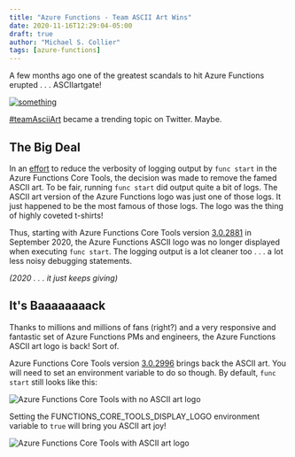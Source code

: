 ```yaml
---
title: "Azure Functions - Team ASCII Art Wins"
date: 2020-11-16T12:29:04-05:00
draft: true
author: "Michael S. Collier"
tags: [azure-functions]
---
```


A few months ago one of the greatest scandals to hit Azure Functions erupted . . . ASCIIartgate!

[![something](../../images/azure-functions-ascii-art-is-back/giphy.gif)](http://gph.is/1WDltOQ)

[#teamAsciiArt](https://twitter.com/hashtag/teamAsciiArt) became a trending topic on Twitter.  Maybe.

## The Big Deal

In an [effort](https://github.com/Azure/azure-functions-core-tools/issues/1131) to reduce the verbosity of logging output by `func start` in the Azure Functions Core Tools, the decision was made to remove the famed ASCII art.  To be fair, running `func start` did output quite a bit of logs.  The ASCII art version of the Azure Functions logo was just one of those logs.  It just happened to be the most famous of those logs.  The logo was the thing of highly coveted t-shirts!

Thus, starting with Azure Functions Core Tools version [3.0.2881](https://github.com/Azure/azure-functions-core-tools/releases/tag/3.0.2881) in September 2020, the Azure Functions ASCII logo was no longer displayed when executing `func start`.  The logging output is a lot cleaner too . . . a lot less noisy debugging statements.

_(2020 . . . it just keeps giving)_

## It's Baaaaaaaack

Thanks to millions and millions of fans (right?) and a very responsive and fantastic set of Azure Functions PMs and engineers, the Azure Functions ASCII art logo is back!  Sort of.  

Azure Functions Core Tools version [3.0.2996](https://github.com/Azure/azure-functions-core-tools/releases/tag/3.0.2996) brings back the ASCII art.  You will need to set an environment variable to do so though.  By default, `func start` still looks like this:

![Azure Functions Core Tools with no ASCII art logo](../../images/azure-functions-ascii-art-is-back/func-core-tools-no-ascii.png)

Setting the FUNCTIONS_CORE_TOOLS_DISPLAY_LOGO environment variable to `true` will bring you ASCII art joy!

![Azure Functions Core Tools with ASCII art logo](../../images/azure-functions-ascii-art-is-back/func-core-tools-ascii.png)
